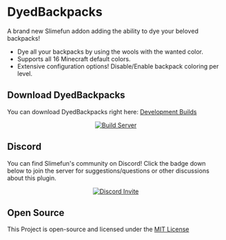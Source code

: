 # DyedBackpacks
A brand new Slimefun addon adding the ability to dye your beloved backpacks!
- Dye all your backpacks by using the wools with the wanted color.
- Supports all 16 Minecraft default colors.
- Extensive configuration options! Disable/Enable backpack coloring per level.

## Download DyedBackpacks
You can download DyedBackpacks right here: [Development Builds](https://thebusybiscuit.github.io/builds/TheBusyBiscuit/DyedBackpacks/master/)

<p align="center">
  <a href="https://thebusybiscuit.github.io/builds/TheBusyBiscuit/DyedBackpacks/master/">
    <img src="https://thebusybiscuit.github.io/builds/TheBusyBiscuit/DyedBackpacks/master/badge.svg" alt="Build Server"/>
  </a>
</p>

## Discord
You can find Slimefun's community on Discord!
Click the badge down below to join the server for suggestions/questions or other discussions about this plugin.

<p align="center">
  <a href="https://discord.gg/slimefun">
    <img src="https://discordapp.com/api/guilds/565557184348422174/widget.png?style=banner3" alt="Discord Invite"/>
  </a>
</p>

## Open Source
This Project is open-source and licensed under the [MIT License](https://github.com/TheBusyBiscuit/DyedBackpacks/blob/master/LICENSE)
